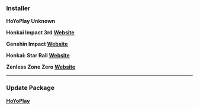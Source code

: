 ### Installer

**HoYoPlay 
Unknown**

**Honkai Impact 3rd
[Website](https://autopatchglb.honkaiimpact3.com/ptpublic/bh3_hoyoplay/20250428155901_IB5kGcZ1VaUiJKoP/VYTpXlbWo8_1.7.3.261_1_0_hi3_gw_pc_prod_202504281519_oGqyXqYq.exe)**

**Genshin Impact 
[Website](https://download-porter.hoyoverse.com/download-porter/2025/05/16/GenshinImpact_install_202504281655.exe)**

**Honkai: Star Rail 
[Website](https://download-porter.hoyoverse.com/download-porter/2025/05/06/3.3_0506_setup_hoyoverse.exe)**

**Zenless Zone Zero
[Website](https://download-porter.hoyoverse.com/download-porter/2025/05/17/ZenlessZoneZero_setup_202504291527.exe)**

---

### Update Package
**[HoYoPlay](https://hyp-webstatic.hoyoverse.com/hyp-client/VYTpXlbWo8_1.7.3.261_1_1_cps_hyp_global_VYTpXlbWo8_21hoyoverse_202505081105_YXxcagMy.zip)**
